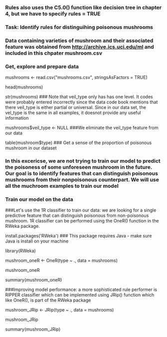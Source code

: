 ### Rules also uses the C5.0() function like decision tree in chapter 4, but we have to specify rules = TRUE
### Task: Identify rules for distinguihing poisonous mushrooms

### Data containing varieties of mushroom and their associated feature was obtained from  http://archive.ics.uci.edu/ml and included in this chpater mushroom.csv

### Get, explore and prepare data

mushrooms <- read.csv("mushrooms.csv", stringsAsFactors = TRUE)

head(mushrooms)

str(mushrooms) ### Note that veil_type only has has one level. It codes were probably entered incorrectly since the data code book mentions that there veil_type is either partial or universal. Since in our data set, the vel_type is the same in all examples, it doesnot provide any useful information

mushrooms$veil_type <- NULL ###We eliminate the veil_type feature from our data

table(mushroom$type) ### Get a sense of the proportion of poisonous mushroom in our dataset

### In this excericse, we are not trying to train our model to predict the poisoness of some unforeseen mushroom in the future. Our goal is to identify features that can distinguish poisonous mushrooms from their nonpoisonous counterpart. We will use all the muchroom examples to train our model

### Train our model on the data

###Let's use the 1R classifier to train our data: we are looking for a single predictive feature that can distinguish poisonous from non-poisonous mushroom. 1R classifier can be performed using the OneR() function in the RWeka package.

install.packages('RWeka') ### This package requires Java - make sure Java is install on your machine

library(RWeka)

mushroom_oneR <- OneR(type ~ ., data = mushrooms)

mushroom_oneR 

summary(mushroom_oneR)


###Improving model performance: a more sophisticated rule performer is RIPPER classifier which can be implemented using JRip() function which like OneR(), is part of the RWeka package

mushroom_JRip <- JRip(type ~ ., data = mushrooms)

mushroom_JRip

summary(mushroom_JRip)

















